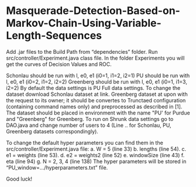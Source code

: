 # Masquerade-Detection-Based-on-Markov-Chain-Using-Variable-Length-Sequences
Add .jar files to the Build Path from “dependencies” folder.
Run src/controller/Experiment.java class file.
In the folder Experiments you will get the curves of Decision Values and ROC.


Schonlau should be run with l, e0, e1 (i0=1, i1=2, i2=1)
PU should be run with l, e0, e1 (i0=2, i1=2, i2=2)
Greenberg should be run with l, e0, e1 (i0=1, i1=3, i2=2)
By default the data settings is PU Full data settings. To change the dataset download Schonlau dataset at link. Greenberg dataset at upon with the request to its owner; it should be convertes to Trunctaed configuration (containing command names only) and preprocessed as described in [1]. The dataset should be placed in environment with the name "PU' for Purdue and "Greenberg" for Greenberg. To run on Shrunk data settings go to DAO.java and change number of users to 4 (Line .. for Schonlau, PU, Greenberg datasets correspondingly).


To change the default hyper parameters you can find them in the src/controller/Experiment.java file: a. W = 5 (line 33) b. lengths (line 54). c. e1 = weights (line 53). d. e2 = weights2 (line 52) e. windowSize (line 43) f. eta (line 94) g. N = 2, 3, 4 (line 138) The hyper parameters will be stored in “PU_window=.../hyperparameters.txt” file.


Good luck!
